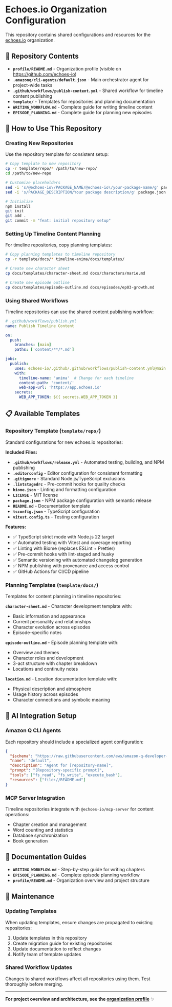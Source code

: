 # Echoes.io Organization Configuration

This repository contains shared configurations and resources for the [echoes.io](https://github.com/echoes-io) organization.

## 📁 Repository Contents

- **`profile/README.md`** - Organization profile (visible on https://github.com/echoes-io)
- **`.amazonq/cli-agents/default.json`** - Main orchestrator agent for project-wide tasks
- **`.github/workflows/publish-content.yml`** - Shared workflow for timeline content publishing
- **`template/`** - Templates for repositories and planning documentation
- **`WRITING_WORKFLOW.md`** - Complete guide for writing timeline content
- **`EPISODE_PLANNING.md`** - Complete guide for planning new episodes

## 🚀 How to Use This Repository

### Creating New Repositories

Use the repository template for consistent setup:

```bash
# Copy template to new repository
cp -r template/repo/* /path/to/new-repo/
cd /path/to/new-repo

# Customize placeholders
sed -i 's/@echoes-io\/PACKAGE_NAME/@echoes-io\/your-package-name/g' package.json README.md
sed -i 's/PACKAGE_DESCRIPTION/Your package description/g' package.json README.md

# Initialize
npm install
git init
git add .
git commit -m "feat: initial repository setup"
```

### Setting Up Timeline Content Planning

For timeline repositories, copy planning templates:

```bash
# Copy planning templates to timeline repository
cp -r template/docs/* timeline-anima/docs/templates/

# Create new character sheet
cp docs/templates/character-sheet.md docs/characters/marie.md

# Create new episode outline  
cp docs/templates/episode-outline.md docs/episodes/ep03-growth.md
```

### Using Shared Workflows

Timeline repositories can use the shared content publishing workflow:

```yaml
# .github/workflows/publish.yml
name: Publish Timeline Content

on:
  push:
    branches: [main]
    paths: ['content/**/*.md']

jobs:
  publish:
    uses: echoes-io/.github/.github/workflows/publish-content.yml@main
    with:
      timeline-name: 'anima'  # Change for each timeline
      content-path: 'content/'
      web-app-url: 'https://app.echoes.io'
    secrets:
      WEB_APP_TOKEN: ${{ secrets.WEB_APP_TOKEN }}
```

## 📋 Available Templates

### Repository Template (`template/repo/`)

Standard configurations for new echoes.io repositories:

**Included Files:**
- **`.github/workflows/release.yml`** - Automated testing, building, and NPM publishing
- **`.editorconfig`** - Editor configuration for consistent formatting
- **`.gitignore`** - Standard Node.js/TypeScript exclusions
- **`.lintstagedrc`** - Pre-commit hooks for quality checks
- **`biome.json`** - Linting and formatting configuration
- **`LICENSE`** - MIT license
- **`package.json`** - NPM package configuration with semantic release
- **`README.md`** - Documentation template
- **`tsconfig.json`** - TypeScript configuration
- **`vitest.config.ts`** - Testing configuration

**Features:**
- ✅ TypeScript strict mode with Node.js 22 target  
- ✅ Automated testing with Vitest and coverage reporting  
- ✅ Linting with Biome (replaces ESLint + Prettier)  
- ✅ Pre-commit hooks with lint-staged and husky  
- ✅ Semantic versioning with automated changelog generation  
- ✅ NPM publishing with provenance and access control  
- ✅ GitHub Actions for CI/CD pipeline  

### Planning Templates (`template/docs/`)

Templates for content planning in timeline repositories:

**`character-sheet.md`** - Character development template with:
- Basic information and appearance
- Current personality and relationships  
- Character evolution across episodes
- Episode-specific notes

**`episode-outline.md`** - Episode planning template with:
- Overview and themes
- Character roles and development
- 3-act structure with chapter breakdown
- Locations and continuity notes

**`location.md`** - Location documentation template with:
- Physical description and atmosphere
- Usage history across episodes
- Character connections and symbolic meaning

## 🤖 AI Integration Setup

### Amazon Q CLI Agents

Each repository should include a specialized agent configuration:

```json
{
  "$schema": "https://raw.githubusercontent.com/aws/amazon-q-developer-cli/refs/heads/main/schemas/agent-v1.json",
  "name": "default",
  "description": "Agent for [repository-name]",
  "prompt": "[Repository-specific prompt]",
  "tools": ["fs_read", "fs_write", "execute_bash"],
  "resources": ["file://README.md"]
}
```

### MCP Server Integration

Timeline repositories integrate with `@echoes-io/mcp-server` for content operations:
- Chapter creation and management
- Word counting and statistics
- Database synchronization
- Book generation

## 📖 Documentation Guides

- **`WRITING_WORKFLOW.md`** - Step-by-step guide for writing chapters
- **`EPISODE_PLANNING.md`** - Complete episode planning workflow
- **`profile/README.md`** - Organization overview and project structure

## 🔧 Maintenance

### Updating Templates

When updating templates, ensure changes are propagated to existing repositories:

1. Update templates in this repository
2. Create migration guide for existing repositories
3. Update documentation to reflect changes
4. Notify team of template updates

### Shared Workflow Updates

Changes to shared workflows affect all repositories using them. Test thoroughly before merging.

---

**For project overview and architecture, see the [organization profile](profile/README.md)** ✨
